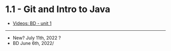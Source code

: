 # 1.1 - Git and Intro to Java

-   [Videos: BD - unit 1](https://bloomtech-1.wistia.com/projects/yk7wsl7doj)



---
-   New? July 11th, 2022 ?
-   BD June 6th, 2022/
